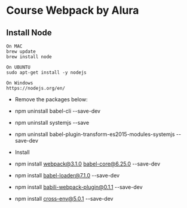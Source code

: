 # Course Webpack by Alura



## Install Node
```
On MAC
brew update
brew install node 

On UBUNTU
sudo apt-get install -y nodejs

On Windows
https://nodejs.org/en/
```

* Remove the packages below:
* npm uninstall babel-cli --save-dev
* npm uninstall systemjs --save
* npm uninstall babel-plugin-transform-es2015-modules-systemjs --save-dev

* Install
* npm install webpack@3.1.0 babel-core@6.25.0 --save-dev
* npm install babel-loader@7.1.0 --save-dev
* npm install babili-webpack-plugin@0.1.1 --save-dev
* npm install cross-env@5.0.1 --save-dev







